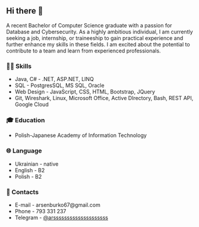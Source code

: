 ## Hi there 👋
<p>A recent Bachelor of Computer Science graduate with a passion for Database and Cybersecurity. As a highly ambitious individual, I am currently seeking a job, internship, or traineeship to gain practical experience and further enhance my skills in these fields. I am excited about the potential to contribute to a team and learn from experienced professionals.</p>

<h3>👨‍💻 Skills</h3>
<ul>
  <li>Java, C# - .NET, ASP.NET, LINQ</li>
  <li>SQL - PostgresSQL, MS SQL, Oracle</li>
  <li>Web Design - JavaScript, CSS, HTML, Bootstrap, JQuery</li>
  <li>Git, Wireshark, Linux, Microsoft Office, Active DIrectory, Bash, REST API, Google Cloud</li>
</ul>

<h3>🎓 Education</h3>
<ul>
  <li>Polish-Japanese Academy of Information Technology</li>
</ul>

<h3>🌐 Language</h3>
<ul>
  <li>Ukrainian - native</li>
  <li>English - B2</li>
  <li>Polish - B2</li>
</ul>

<h3>📱 Contacts</h3>
<ul>
  <li>E-mail - arsenburko67@gmail.com</li>
  <li>Phone - 793 331 237</li>
  <li>Telegram - <a href="https://t.me/arssssssssssssssssssss">@arssssssssssssssssssss</a></li>
</ul>

<!--
**burkoA/burkoA** is a ✨ _special_ ✨ repository because its `README.md` (this file) appears on your GitHub profile.

Here are some ideas to get you started:

- 🔭 I’m currently working on ...
- 🌱 I’m currently learning ...
- 👯 I’m looking to collaborate on ...
- 🤔 I’m looking for help with ...
- 💬 Ask me about ...
- 📫 How to reach me: ...
- 😄 Pronouns: ...
- ⚡ Fun fact: ...
-->
